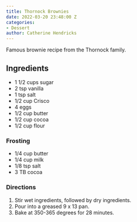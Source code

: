 ```yaml
---
title: Thornock Brownies
date: 2022-03-20 23:48:00 Z
categories:
- Dessert
author: Catherine Hendricks
---
```


Famous brownie recipe from the Thornock family. 

## Ingredients
* 1 1/2 cups sugar
* 2 tsp vanilla
* 1 tsp salt
* 1/2 cup Crisco
* 4 eggs
* 1/2 cup butter
* 1/2 cup cocoa
* 1/2 cup flour

### Frosting
* 1/4 cup butter
* 1/4 cup milk
* 1/8 tsp salt
* 3 TB cocoa

### Directions
1. Stir wet ingredients, followed by dry ingredients. 
2. Pour into a greased 9 x 13 pan. 
3. Bake at 350-365 degrees for 28 minutes. 
